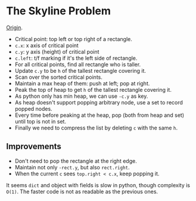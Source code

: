 # The Skyline Problem

[Origin](https://briangordon.github.io/2014/08/the-skyline-problem.html).

* Critical point: top left or top right of a rectangle.
 * `c.x`: x axis of critical point
 * `c.y`: y axis (height) of critical point
 * `c.left`: t/f marking if it's the left side of rectangle.
* For all critical points, find all rectangle who is taller.
 * Update `c.y` to be `h` of the tallest rectangle covering it.
* Scan over the sorted critical points.
 * Maintain a max heap of them: push at left; pop at right.
 * Peak the top of heap to get `h` of the tallest rectangle covering it.
 * As python only has min heap, we can use `-c.y` as key.
 * As heap doesn't support popping arbitrary node, use a set to record popped nodes.
 * Every time before peaking at the heap, pop (both from heap and set) until top is not in set.
* Finally we need to compress the list by deleting `c` with the same `h`.

## Improvements

* Don't need to pop the rectangle at the right edge.
 * Maintain not only `-rect.y`, but also `rect.right`.
 * When the current `c` sees `top.right < c.x`, keep popping it.

It seems `dict` and object with fields is slow in python, though complexity is `O(1)`.
The faster code is not as readable as the previous ones.
